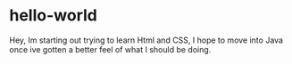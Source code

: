 # hello-world
Hey, Im starting out trying to learn Html and CSS, I hope to move into Java once ive gotten a better feel of what I should be doing.

